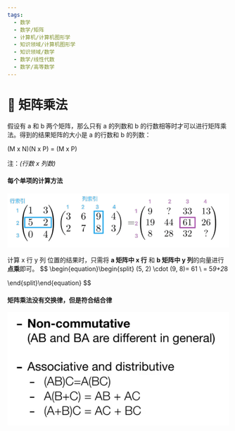 ```yaml
---
tags:
  - 数学
  - 数学/矩阵
  - 计算机/计算机图形学
  - 知识领域/计算机图形学
  - 知识领域/数学
  - 数学/线性代数
  - 数学/高等数学
---
```

# 🔢 矩阵乘法

假设有 a 和 b 两个矩阵，那么只有 a 的列数和 b 的行数相等时才可以进行矩阵乘法。得到的结果矩阵的大小是 a 的行数和 b 的列数：

(M x N)(N x P) = (M x P)

注：*(行数 x 列数)*

#### 每个单项的计算方法

![](assets/image-20211001132033869.png)

计算 x 行 y 列 位置的结果时，只需将 **a 矩阵中 x 行** 和 **b 矩阵中 y 列**的向量进行**点乘**即可。
$$
\begin{equation}\begin{split}
(5, 2) \cdot (9, 8)= 61 \\
= 5*9+2*8

\end{split}\end{equation}
$$

#### 矩阵乘法**没有交换律**，但是**符合结合律**

 ![矩阵乘法交换与结合](assets/image-20230702160104072.png)
